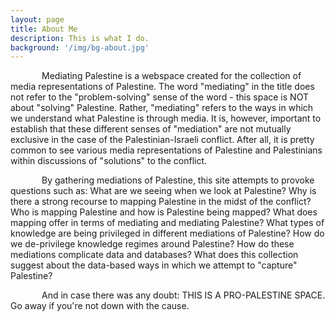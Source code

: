 ```yaml
---
layout: page
title: About Me
description: This is what I do.
background: '/img/bg-about.jpg'
---
```

<head>
  <style>
    p{text-indent: 50px;}
  </style>
</head>
<body>
<p>Mediating Palestine is a webspace created for the collection of media representations of Palestine. The word "mediating" in the title does not refer to the "problem-solving" sense of the word - this space is NOT about "solving" Palestine. Rather, "mediating" refers to the ways in which we understand what Palestine is through media. It is, however, important to establish that these different senses of "mediation" are not mutually exclusive in the case of the Palestinian-Israeli conflict. After all, it is pretty common to see various media representations of Palestine and Palestinians within discussions of "solutions" to the conflict.</p>

<p>By gathering mediations of Palestine, this site attempts to provoke questions such as: What are we seeing when we look at Palestine? Why is there a strong recourse to mapping Palestine in the midst of the conflict? Who is mapping Palestine and how is Palestine being mapped? What does mapping offer in terms of mediating and mediating Palestine? What types of knowledge are being privileged in different mediations of Palestine? How do we de-privilege knowledge regimes around Palestine? How do these mediations complicate data and databases? What does this collection suggest about the data-based ways in which we attempt to "capture" Palestine?</p>

<p>And in case there was any doubt: THIS IS A PRO-PALESTINE SPACE. Go away if you're not down with the cause.</p>
</body>
